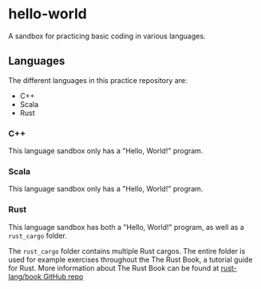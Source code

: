 # hello-world

A sandbox for practicing basic coding in various languages.

## Languages
The different languages in this practice repository are:
* C++
* Scala
* Rust

### C++
This language sandbox only has a "Hello, World!" program.

### Scala
This language sandbox only has a "Hello, World!" program.

### Rust
This language sandbox has both a "Hello, World!" program, as well as a ```rust_cargo``` folder.

The ```rust_cargo``` folder contains multiple Rust cargos. The entire folder is used for example exercises throughout the The Rust Book, a tutorial guide for Rust. More information about The Rust Book can be found at [rust-lang/book GitHub repo](https://github.com/rust-lang/book)
